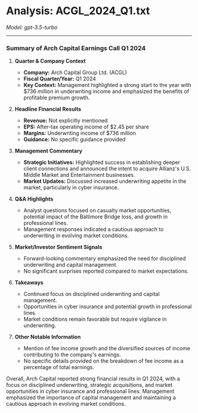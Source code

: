 # Analysis: ACGL_2024_Q1.txt

*Model: gpt-3.5-turbo*

---

### Summary of Arch Capital Earnings Call Q1 2024

1. **Quarter & Company Context**
   - **Company:** Arch Capital Group Ltd. (ACGL)
   - **Fiscal Quarter/Year:** Q1 2024
   - **Key Context:** Management highlighted a strong start to the year with $736 million in underwriting income and emphasized the benefits of profitable premium growth.

2. **Headline Financial Results**
   - **Revenue:** Not explicitly mentioned
   - **EPS:** After-tax operating income of $2.45 per share
   - **Margins:** Underwriting income of $736 million
   - **Guidance:** No specific guidance provided

3. **Management Commentary**
   - **Strategic Initiatives:** Highlighted success in establishing deeper client connections and announced the intent to acquire Allianz's U.S. Middle Market and Entertainment businesses.
   - **Market Updates:** Discussed increased underwriting appetite in the market, particularly in cyber insurance.

4. **Q&A Highlights**
   - Analyst questions focused on casualty market opportunities, potential impact of the Baltimore Bridge loss, and growth in professional lines.
   - Management responses indicated a cautious approach to underwriting in evolving market conditions.

5. **Market/Investor Sentiment Signals**
   - Forward-looking commentary emphasized the need for disciplined underwriting and capital management.
   - No significant surprises reported compared to market expectations.

6. **Takeaways**
   - Continued focus on disciplined underwriting and capital management.
   - Opportunities in cyber insurance and potential growth in professional lines.
   - Market conditions remain favorable but require vigilance in underwriting.

7. **Other Notable Information**
   - Mention of fee income growth and the diversified sources of income contributing to the company's earnings.
   - No specific details provided on the breakdown of fee income as a percentage of total earnings.

Overall, Arch Capital reported strong financial results in Q1 2024, with a focus on disciplined underwriting, strategic acquisitions, and market opportunities in cyber insurance and professional lines. Management emphasized the importance of capital management and maintaining a cautious approach in evolving market conditions.